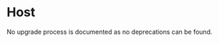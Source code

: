 <!-- NOTE: THIS FILE IS AUTOGENERATED. DO NOT EDIT BY HAND. -->
<!-- see templates/registry/markdown/attribute_namespace.md.j2 -->

# Host

No upgrade process is documented as no deprecations can be found.




